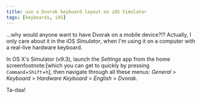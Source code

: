 ```yaml
---
title: use a Dvorak keyboard layout on iOS Simulator
tags: [keyboards, iOS]
---
```


...why would anyone want to have Dvorak on a mobile device?!? Actually, I only care about it in the iOS _Simulator_, when I'm using it on a computer with a real-live hardware keyboard.

In OS X's Simulator (v9.3), launch the *Settings* app from the home screenfootnote:[which you can get to quickly by pressing `Command`+`Shift`+`h`], then navigate through all these menus: *General* > *Keyboard* > *Hardware Keyboard* > *English* > *Dvorak*.

Ta-daa!
